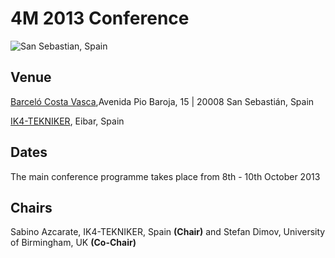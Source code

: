 # 4M 2013 Conference

![San Sebastian, Spain](/sites/www.4m-association.org/files/san-sebastian1.jpg)

## Venue

[Barceló Costa Vasca](http://www.barcelo.com/BarceloHotels/en_GB/hotels/Spain/San-Sebastian/hotel-barcelo-costa-vasca/practical-information.aspx),Avenida Pio Baroja, 15 | 20008 San Sebastián, Spain

[IK4-TEKNIKER](http://www.tekniker.es/en/tekniker/como_llegar/), Eibar, Spain
<!--break-->
## Dates

The main conference programme takes place from 8th - 10th October 2013

## Chairs

Sabino Azcarate, IK4-TEKNIKER, Spain **(Chair)**
and Stefan Dimov, University of Birmingham, UK **(Co-Chair)**